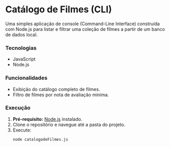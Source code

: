 # Catálogo de Filmes (CLI)

Uma simples aplicação de console (Command-Line Interface) construída com Node.js para listar e filtrar uma coleção de filmes a partir de um banco de dados local.

### Tecnologias

* JavaScript
* Node.js

### Funcionalidades

* Exibição do catálogo completo de filmes.
* Filtro de filmes por nota de avaliação mínima.

### Execução

1.  **Pré-requisito:** [Node.js](https://nodejs.org/en) instalado.
2.  Clone o repositório e navegue até a pasta do projeto.
3.  Execute:
    ```bash
    node catalogodeFilmes.js
    ```
